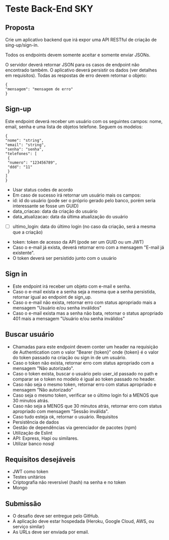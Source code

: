 # Teste Back-End SKY

## Proposta
Crie um aplicativo backend que irá expor uma API RESTful de criação de sing-up/sign-in.

Todos os endpoints devem somente aceitar e somente enviar JSONs. 

O servidor deverá retornar JSON para os casos de endpoint não encontrado também.
O aplicativo deverá persistir os dados (ver detalhes em requisitos).
Todas as respostas de erro devem retornar o objeto:

```
{
"mensagem": "mensagem de erro"
}
```

## Sign-up

Este endpoint deverá receber um usuário com os seguintes campos: nome,
email, senha e uma lista de objetos telefone. Seguem os modelos:
```
{
"nome": "string",
"email": "string",
"senha": "senha",
"telefones": [
 {
 "numero": "123456789",
 "ddd": "11"
 }
]
}
```

- Usar status codes de acordo
- Em caso de sucesso irá retornar um usuário mais os campos:
- id: id do usuário (pode ser o próprio gerado pelo banco, porém seria interessante
se fosse um GUID)
- data_criacao: data da criação do usuário
- data_atualizacao: data da última atualização do usuário
- [ ] ultimo_login: data do último login (no caso da criação, será a mesma que a
criação)
- token: token de acesso da API (pode ser um GUID ou um JWT)
- Caso o e-mail já exista, deverá retornar erro com a mensagem "E-mail já
existente".
- O token deverá ser persistido junto com o usuário

## Sign in
 - Este endpoint irá receber um objeto com e-mail e senha.
 - Caso o e-mail exista e a senha seja a mesma que a senha persistida, retornar
igual ao endpoint de sign_up.
 - Caso o e-mail não exista, retornar erro com status apropriado mais a mensagem
"Usuário e/ou senha inválidos"
 - Caso o e-mail exista mas a senha não bata, retornar o status apropriado 401
mais a mensagem "Usuário e/ou senha inválidos"

## Buscar usuário

 - Chamadas para este endpoint devem conter um header na requisição de
Authentication com o valor "Bearer {token}" onde {token} é o valor do token
passado na criação ou sign in de um usuário.
 - Caso o token não exista, retornar erro com status apropriado com a mensagem
"Não autorizado".
 - Caso o token exista, buscar o usuário pelo user_id passado no path e comparar
se o token no modelo é igual ao token passado no header.
 - Caso não seja o mesmo token, retornar erro com status apropriado e mensagem
"Não autorizado"
 - Caso seja o mesmo token, verificar se o último login foi a MENOS que 30
minutos atrás.
 - Caso não seja a MENOS que 30 minutos atrás, retornar erro com status
apropriado com mensagem "Sessão inválida".
 - Caso tudo esteja ok, retornar o usuário.
Requisitos
 - Persistência de dados
 - Gestão de dependências via gerenciador de pacotes (npm)
 - Utilização de Eslint
 - API: Express, Hapi ou similares.
 - Utilizar banco nosql

## Requisitos desejáveis

 - JWT como token
 - Testes unitários
 - Criptografia não reversível (hash) na senha e no token
 - Mongo

## Submissão

 - O desafio deve ser entregue pelo GitHub. 
 - A aplicação deve estar hospedada (Heroku, Google Cloud, AWS, ou serviço
similar)
 - As URLs deve ser enviada por email.
